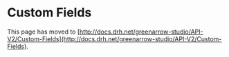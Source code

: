 # Custom Fields

This page has moved to [http://docs.drh.net/greenarrow-studio/API-V2/Custom-Fields](http://docs.drh.net/greenarrow-studio/API-V2/Custom-Fields).

